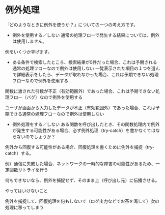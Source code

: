 # 例外処理


「どのようなときに例外を使うか？」についての一つの考え方です。


* 例外を使用する／しない
通常の処理フローで発生する結果については、例外は使用しません。

例をいくつか挙げます。

* ある条件で検索したところ、検索結果が0件だった場合、これは予期される通常の処理フローなので例外は使用しない
一覧表示された項目の１つを選んで詳細表示をしたら、データが取れなかった場合、これは予期できない処理フローなので例外を使用する

関数に渡された引数が不正（有効範囲外）であった場合、これは予期できない処理フロー（バグ）なので例外を使用する

ユーザが画面から入力したデータが不正（有効範囲外）であった場合、これは予期できる通常の処理フローなので例外は使用しない


* 例外処理をする／しない
ある関数を呼び出したとき、その関数処理内で例外が発生する可能性がある場合、必ず例外処理（try-catch）を書かなくてはならないのでしょうか？

例外から回復する可能性がある場合、回復処理を書くために例外を捕捉（try-catch）する。

例）通信に失敗した場合、ネットワークの一時的な障害の可能性があるため、一定回数リトライを行う

何もできないなら、例外を捕捉せず、そのまま上（呼び出し元）に伝播させる。

やってはいけないこと

例外を捕捉して、回復処理を何もしないで（ログ出力などでお茶を濁して）次の処理に移ってしまう

